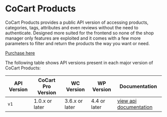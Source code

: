 # CoCart Products #

CoCart Products provides a public API version of accessing products, categories, tags, attributes and 
even reviews without the need to authenticate. Designed more suited for the frontend so none of the shop manager only features are exploited and it comes with a few more parameters to filter and return the products the way you want or need.

[Purchase here](https://cocart.xyz/add-ons/products/)

The following table shows API versions present in each major version of CoCart Products:

| API Version | CoCart Pro Version | WC Version      | WP Version   | Documentation         |
| ----------- | ------------------ | --------------- | ------------ | --------------------- |
| `v1`        | 1.0.x or later     | 3.6.x or later  | 4.4 or later | [view api documentation](products.html) |
